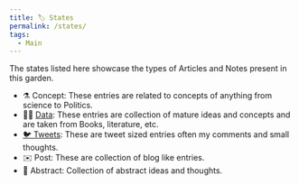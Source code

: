 ```yaml
---
title: 🏷️ States
permalink: /states/
tags:
  - Main
---
```

The states listed here showcase the types of Articles and Notes present in this garden.

- ⚗️ Concept: These entries are related to concepts of anything from science to Politics.
- 🧑‍🚀 <a href="https://garud.netlify.app/tags/-data">Data</a>: These entries are collection of mature ideas and concepts and are taken from Books, literature, etc.
- <a href="https://garud.netlify.app/tags/tweets">🐦 Tweets</a>: These are tweet sized entries often my comments and small thoughts.
- ✉️ Post: These are collection of blog like entries.
- 💭 Abstract: Collection of abstract ideas and thoughts.
